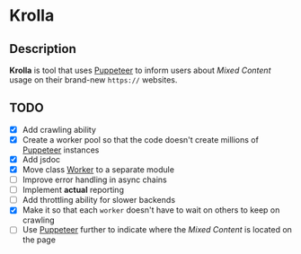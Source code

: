 # Krolla

## Description

**Krolla** is tool that uses [Puppeteer](https://github.com/GoogleChrome/puppeteer) to inform users about *Mixed Content* usage on their brand-new `https://` websites.

## TODO

- [x] Add crawling ability
- [x] Create a worker pool so that the code doesn't create millions of [Puppeteer](https://github.com/GoogleChrome/puppeteer) instances
- [x] Add jsdoc
- [x] Move class [Worker](https://github.com/Veejay/krolla/blob/d0c200f752b280e4bc45420cfb962d470813e438/crawler.js#L5) to a separate module
- [ ] Improve error handling in async chains
- [ ] Implement **actual** reporting
- [ ] Add throttling ability for slower backends
- [x] Make it so that each `worker` doesn't have to wait on others to keep on crawling
- [ ] Use [Puppeteer](https://github.com/GoogleChrome/puppeteer) further to indicate where the *Mixed Content* is located on the page